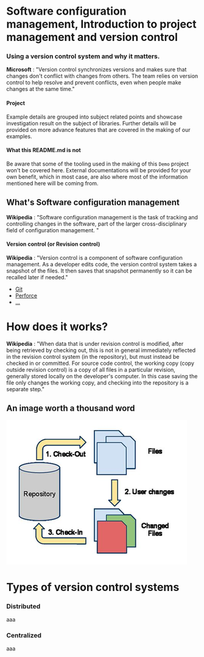 # Software configuration management, Introduction to project management and version control

### Using a version control system and why it matters.

**Microsoft** : "Version control synchronizes versions and makes sure that changes don't conflict with changes from others. The team relies on version control to help resolve and prevent conflicts, even when people make changes at the same time."

#### Project

Example details are grouped into subject related points and showcase investigation result on the subject of libraries. Further details will be provided on more advance features that are covered in the making of our examples.

#### What this README.md is not

Be aware that some of the tooling used in the making of this `Demo` project won't be covered here. External documentations will be provided for your own benefit, which in most case, are also where most of the information mentioned here will be coming from.

## What's Software configuration management

**Wikipedia** : "Software configuration management is the task of tracking and controlling changes in the software, part of the larger cross-disciplinary field of configuration management. "

#### Version control (or Revision control)

**Wikipedia** : "Version control is a component of software configuration management. As a developer edits code, the version control system takes a snapshot of the files. It then saves that snapshot permanently so it can be recalled later if needed."

* [Git](https://git-scm.com/book/en/v2/Getting-Started-What-is-Git%3F)
* [Perforce](https://www.perforce.com/manuals/p4guide/Content/P4Guide/chapter.overview.html)
* [...](https://en.wikipedia.org/wiki/List_of_version-control_software)

# How does it works?

**Wikipedia** : "When data that is under revision control is modified, after being retrieved by checking out, this is not in general immediately reflected in the revision control system (in the repository), but must instead be checked in or committed. For source code control, the working copy (copy outside revision control) is a copy of all files in a particular revision, generally stored locally on the developer's computer. In this case saving the file only changes the working copy, and checking into the repository is a separate step."

## An image worth a thousand word

![revision_control](https://github.com/guyllaumedemers/SCM-Project-Management-and-version-control/blob/master/res/Revision_control.png)

# Types of version control systems

### Distributed

aaa

### Centralized

aaa